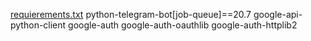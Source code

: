 [requierements.txt](https://github.com/user-attachments/files/23046056/requierements.txt)
python-telegram-bot[job-queue]==20.7
google-api-python-client
google-auth
google-auth-oauthlib
google-auth-httplib2
